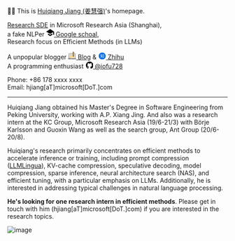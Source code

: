 👨‍🌾‍ This is [Huiqiang Jiang (姜慧强)](https://hqjiang.com)'s homepage.

[Research SDE](https://www.microsoft.com/en-us/research/people/hjiang/) in Microsoft Research Asia (Shanghai),<br>
a fake NLPer [<svg t="1676899814856" class="icon" viewBox="0 0 1024 1024" version="1.1" xmlns="http://www.w3.org/2000/svg" p-id="758" width="18" height="18"><path d="M466.346667 87.253333c-23.338667 15.616-137.386667 91.306667-253.354667 168.32C96.938667 332.544 2.133333 396.202667 2.133333 396.970667c0 0.810667 5.802667 4.693333 13.013334 8.533333 7.125333 4.096 121.6 67.541333 254.506666 141.226667l241.322667 134.101333 6.144-3.157333c3.498667-1.706667 92.544-52.565333 198.058667-112.725334l191.701333-109.568 1.152 339.072h113.834667V397.610667l-147.626667-98.986667c-198.997333-133.290667-358.058667-238.336-361.984-239.189333-1.92-0.341333-22.485333 12.245333-45.909333 27.818666M228.48 709.674667l0.597333 85.546666 141.226667 84.778667 141.226667 84.565333 142.378666-85.333333 142.165334-85.546667V709.12c0-46.592-0.554667-84.608-1.152-84.608s-56.234667 33.365333-123.733334 74.282667l-141.056 85.162666-18.389333 10.922667-56.32-33.749333a25775.786667 25775.786667 0 0 1-140.202667-84.437334l-85.546666-51.626666c-1.024-0.341333-1.365333 37.674667-1.152 84.608" p-id="759"></path></svg> Google schoal](https://scholar.google.com/citations?user=99KtvpYAAAAJ),<br>
Research focus on Efficient Methods (in LLMs)<br>

A unpopular blogger [<svg t="1625833213612" class="icon" viewBox="0 0 1024 950" version="1.1" xmlns="http://www.w3.org/2000/svg" p-id="3347" width="18" height="18"><path d="M1003.988341 920.409302c0 47.254822-38.308713 85.563535-85.563535 85.563535H105.575194c-47.254822 0-85.563535-38.308713-85.563535-85.563535s38.308713-85.563535 85.563535-85.563535h812.849612c47.254822 0 85.563535 38.308713 85.563535 85.563535z" fill="#A5A5A5" p-id="3348"></path><path d="M939.817674 321.464558v470.595473c0 47.254822-38.308713 85.571473-85.571472 85.571473h-684.492404c-47.26276 0-85.571473-38.316651-85.571472-85.571473V321.464558c0-47.254822 38.308713-85.563535 85.571472-85.563535h684.492404c47.26276 0 85.571473 38.308713 85.571472 85.571473z" fill="#CCCAC4" p-id="3349"></path><path d="M854.25414 834.845767H169.74586a42.785736 42.785736 0 0 1-42.785736-42.785736V321.464558a42.785736 42.785736 0 0 1 42.785736-42.785736h684.50828a42.785736 42.785736 0 0 1 42.785736 42.785736v470.595473a42.785736 42.785736 0 0 1-42.785736 42.785736z" fill="#F2EFE2" p-id="3350"></path><path d="M800.775938 412.378295H223.224062a32.085333 32.085333 0 0 1 0-64.170667h577.551876a32.085333 32.085333 0 0 1 0 64.170667zM490.607132 492.591628a32.085333 32.085333 0 0 0-32.085334-32.085333H223.224062a32.085333 32.085333 0 0 0 0 64.170666h235.297736a32.085333 32.085333 0 0 0 32.085334-32.085333z m342.254139 0a32.085333 32.085333 0 0 0-32.085333-32.085333H565.478202a32.085333 32.085333 0 0 0 0 64.170666h235.297736a32.085333 32.085333 0 0 0 32.085333-32.085333z" fill="#BFBBA3" p-id="3351"></path><path d="M800.775938 759.982636H223.224062a32.085333 32.085333 0 0 1-32.085333-32.085334V599.548031a32.085333 32.085333 0 0 1 32.085333-32.085333h577.551876a32.085333 32.085333 0 0 1 32.085333 32.085333v128.349271a32.085333 32.085333 0 0 1-32.085333 32.085334z" fill="#FFD880" p-id="3352"></path><path d="M288.466357 741.201364l-4.477024 4.484962 0.15876 0.158759-36.697302 36.705241a14.050233 14.050233 0 0 1-19.860838 0l-36.697302-36.705241 0.15876-0.158759-4.477023-4.484962a32.863256 32.863256 0 1 1 46.468961-46.468961l4.477023 4.484961 4.477023-4.484961a32.863256 32.863256 0 1 1 46.468962 46.468961z" fill="#FC8059" p-id="3353"></path><path d="M743.019163 583.862574l-42.785737 57.042356a21.392868 21.392868 0 0 1-34.212713 0l-42.785736-57.042356a21.392868 21.392868 0 0 1-4.286512-12.835721V64.773953a42.785736 42.785736 0 0 1 42.785737-42.777798h42.785736a42.785736 42.785736 0 0 1 42.785736 42.785736v506.244962c-0.007938 4.627845-1.508217 9.128682-4.286511 12.835721z" fill="#D6A154" p-id="3354"></path><path d="M731.25507 599.548031l-31.013706 41.356899a21.392868 21.392868 0 0 1-34.228589 0l-31.013705-41.356899h96.256z" fill="#B26932" p-id="3355"></path><path d="M618.956403 513.984496V64.773953a42.785736 42.785736 0 0 1 42.785737-42.777798h42.777798a42.785736 42.785736 0 0 1 42.785736 42.785736V513.984496h-128.357209z" fill="#FFD880" p-id="3356"></path><path d="M683.12707 513.984496V21.996155h21.392868a42.785736 42.785736 0 0 1 42.785736 42.785736V513.984496h-64.178604z" fill="#FCC159" p-id="3357"></path><path d="M747.297736 64.773953v42.785737H618.956403V64.773953a42.785736 42.785736 0 0 1 42.777799-42.777798h42.785736a42.785736 42.785736 0 0 1 42.777798 42.785736z" fill="#FC8059" p-id="3358"></path><path d="M950.708589 824.042171c3.341891-10.057426 5.151752-20.813395 5.151752-31.974202V321.464558c0-56.018357-45.579907-101.606202-101.606201-101.606201H763.340403V64.773953c0-32.426667-26.38586-58.820465-58.820465-58.820465h-42.785736c-32.434605 0-58.820465 26.393798-58.820466 58.820465v155.084404H169.737922c-56.026295 0-101.606202 45.587845-101.606201 101.606201v470.595473c0 11.168744 1.80986 21.916775 5.15969 31.974202A101.49507 101.49507 0 0 0 3.968992 920.409302c0 56.026295 45.579907 101.606202 101.606202 101.606202h812.849612c56.026295 0 101.606202-45.579907 101.606202-101.606202a101.487132 101.487132 0 0 0-69.322419-96.367131zM634.99907 64.773953a26.766884 26.766884 0 0 1 26.735132-26.735131h42.785736a26.766884 26.766884 0 0 1 26.735132 26.743069v26.735132H634.99907V64.773953z m96.256 58.828404v374.339472h-32.085334V123.602357h32.085334z m-96.256 0h32.085333v374.339472h-32.085333V123.602357z m0 406.424806H731.247132v40.99969a5.397829 5.397829 0 0 1-1.071628 3.206945l-42.785737 57.042357a5.247008 5.247008 0 0 1-4.270635 2.143256 5.247008 5.247008 0 0 1-4.286512-2.143256l-42.777798-57.034419a5.397829 5.397829 0 0 1-1.071628-3.214883v-40.99969zM100.224992 321.464558c0-38.332527 31.188341-69.520868 69.520868-69.520868h433.167876v319.083163c0 8.041178 2.651287 16.010915 7.48552 22.464496l42.785736 57.034418a37.110078 37.110078 0 0 0 29.942078 14.971039 37.118016 37.118016 0 0 0 29.950015-14.971039l42.785737-57.034418a37.665736 37.665736 0 0 0 7.485519-22.464496V251.94369h90.913737c38.332527 0 69.51293 31.196279 69.51293 69.528806v470.595473c0 38.332527-31.180403 69.520868-69.51293 69.520868H169.737922c-38.332527 0-69.520868-31.188341-69.520868-69.520868V321.464558zM918.424806 989.930171H105.575194c-38.340465 0-69.520868-31.188341-69.520868-69.520869a69.401798 69.401798 0 0 1 52.446263-67.393488c18.55107 24.671256 48.064496 40.658357 81.245271 40.658357h684.50828c33.180775 0 62.694202-15.987101 81.253209-40.666295a69.409736 69.409736 0 0 1 52.438325 67.401426c0 38.340465-31.188341 69.520868-69.520868 69.520869z m-572.201674-48.128a16.034729 16.034729 0 0 1-16.042667 16.034728H159.053395a16.034729 16.034729 0 1 1 0-32.077395h171.12707a16.034729 16.034729 0 0 1 16.034729 16.034729z m534.766139 0a16.034729 16.034729 0 0 1-16.034728 16.034728H544.077395a16.034729 16.034729 0 1 1 0-32.077395h320.861272a16.034729 16.034729 0 0 1 16.042666 16.034729z m-393.589085 0a16.034729 16.034729 0 0 1-16.042667 16.034728h-2.143255a16.034729 16.034729 0 1 1 0-32.077395h2.143255a16.034729 16.034729 0 0 1 16.042667 16.034729z m-66.313922 0a16.034729 16.034729 0 0 1-16.034729 16.034728h-2.143256a16.034729 16.034729 0 1 1 0-32.077395h2.143256a16.034729 16.034729 0 0 1 16.034729 16.034729z" fill="#4C4C4C" p-id="3359"></path></svg> Blog](https://wyydsb.xin) & [<svg t="1625833413112" class="icon" viewBox="0 0 1024 850" version="1.1" xmlns="http://www.w3.org/2000/svg" p-id="4157" width="18" height="18"><path d="M544.059897 959.266898h-64.949141c-228.633593 0-415.697442-187.063849-415.697442-415.697442v-64.949141c0-228.633593 187.063849-415.697442 415.697442-415.697442h64.949141c228.633593 0 415.697442 187.063849 415.697442 415.697442v64.949141c-0.001024 228.633593-187.064873 415.697442-415.697442 415.697442z" fill="#006CE2" p-id="4158"></path><path d="M513.358696 494.912378h-84.12549c1.331051-13.311533 4.791783-49.517142 4.791783-70.01635 0-20.499208-0.26621-50.049562-0.26621-50.049563h84.65791v-13.311533c0-17.837106-7.720095-25.823412-14.110163-25.823412H357.08615s4.259363-14.642584 8.252516-29.816564c3.993153-15.175004 13.045323-36.471819 13.045323-36.471819-51.913034 3.460732-55.995265 41.974179-67.354248 76.405394-11.358984 34.431216-20.232998 51.380613-36.73803 88.917273 22.8951 0 45.523989-11.180828 55.107556-26.622042 9.583567-15.441215 13.932008-33.543507 13.932008-33.543507h51.114403v48.629434c0 17.39274-3.194522 72.056954-3.194522 72.056953h-91.225111c-15.973635 0-24.492361 40.28784-24.492361 40.28784h110.215112c-6.921465 62.473387-21.830259 87.498168-42.772809 125.833459-20.94255 38.336314-76.405395 81.907754-76.405395 81.907754 33.809717 9.583567 71.347401-2.928312 87.320012-18.103317 15.973635-15.175004 29.550354-40.998416 39.401155-60.017086 9.849777-19.01867 18.103316-53.659782 18.103317-53.659782l89.449693 110.481322s3.993153-19.966788 5.324204-32.478666c1.331051-12.512903-0.621498-21.741181-3.816021-29.19609-3.194522-7.453885-12.778089-17.748028-25.557201-32.656823-12.778089-14.908794-39.578287-43.57144-39.578287-43.57144s-13.045323 9.583567-23.16131 17.304686c7.453885-18.103316 13.399587-65.667909 13.399587-65.667909h100.808677v-16.683187c0.002048-14.551458-6.031708-24.135025-14.905722-24.135025zM750.117843 329.500632H557.019214a3.54981 3.54981 0 0 0-3.549811 3.54981v358.510375a3.54981 3.54981 0 0 0 3.549811 3.549811h33.145216l12.112563 41.530836 66.820804-41.530836h81.020046a3.54981 3.54981 0 0 0 3.54981-3.549811V333.050442a3.54981 3.54981 0 0 0-3.54981-3.54981zM713.024525 654.112211h-43.128097l-50.714064 32.212457-8.918042-32.212457h-15.441214V368.723631h118.202441V654.112211z" fill="#FFFFFF" p-id="4159"></path></svg> Zhihu](https://www.zhihu.com/people/gunjianpan)<br>
A programming enthusiast [<svg t="1625832880846" class="icon" viewBox="0 0 900 850" version="1.1" xmlns="http://www.w3.org/2000/svg" p-id="1182" width="18" height="18"><path d="M938.666667 512a426.666667 426.666667 0 0 1-291.84 404.48 22.186667 22.186667 0 0 1-19.2-2.986667 21.76 21.76 0 0 1-8.96-17.493333v-113.92a170.666667 170.666667 0 0 0-21.333334-87.893333 10.666667 10.666667 0 0 1 0-11.52 11.52 11.52 0 0 1 8.533334-5.973334c104.106667-10.666667 162.133333-52.053333 162.133333-164.693333a200.96 200.96 0 0 0-50.773333-143.36 183.466667 183.466667 0 0 0 8.106666-51.2 184.746667 184.746667 0 0 0-6.4-46.08 20.906667 20.906667 0 0 0-22.613333-15.36 189.866667 189.866667 0 0 0-104.106667 50.346667 422.826667 422.826667 0 0 0-160.426666 0A189.866667 189.866667 0 0 0 327.68 256a20.906667 20.906667 0 0 0-22.613333 15.36A184.746667 184.746667 0 0 0 298.666667 317.44a183.466667 183.466667 0 0 0 8.106666 51.2A200.96 200.96 0 0 0 256 512c0 118.613333 64.426667 158.293333 182.613333 168.106667a158.293333 158.293333 0 0 0-29.44 65.28v5.12a29.013333 29.013333 0 0 0 0 5.973333 25.173333 25.173333 0 0 1-27.306666 21.76 42.666667 42.666667 0 0 1-18.346667-5.12 227.84 227.84 0 0 1-60.586667-53.76 430.506667 430.506667 0 0 0-34.133333-34.56 116.906667 116.906667 0 0 0-25.173333-16.64 20.906667 20.906667 0 0 0-20.48 0 21.333333 21.333333 0 0 0-9.813334 17.92v2.56a21.333333 21.333333 0 0 0 9.813334 17.92 193.706667 193.706667 0 0 1 39.253333 44.8 282.026667 282.026667 0 0 0 67.84 73.386667 105.813333 105.813333 0 0 0 59.733333 17.92h15.36V896a21.76 21.76 0 0 1-8.96 17.493333 22.186667 22.186667 0 0 1-19.2 2.986667A426.666667 426.666667 0 1 1 938.666667 512z" p-id="1183"></path></svg> @iofu728](https://github.com/iofu728)<br>

Phone: +86 178 xxxx xxxx<br>
Email: hjiang[aT]microsoft[DoT.]com

-----

Huiqiang Jiang obtained his Master's Degree in Software Engineering from Peking University, working with A.P. Xiang Jing. And also was a research intern at the KC Group, Microsoft Research Asia (19/6-21/3) with Börje Karlsson and Guoxin Wang as well as the search group, Ant Group (20/6-20/8).<br>

Huiqiang's research primarily concentrates on efficient methods to accelerate inference or training, including prompt compression (<a href="https://llmlingua.com/">LLMLingua</a>), KV-cache compression, speculative decoding, model compression, sparse inference, neural architecture search (NAS), and efficient tuning, with a particular emphasis on LLMs. Additionally, he is interested in addressing typical challenges in natural language processing.

**He's looking for one research intern in efficient methods**. Please get in touch with him (hjiang[aT]microsoft[DoT.]com) if you are interested in the research topics.

![image](https://github-readme-stats.vercel.app/api?username=iofu728&show_icons=true&theme=onedark)
